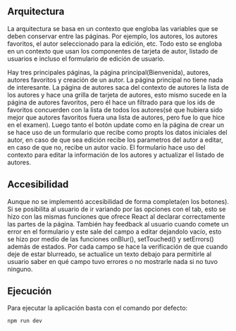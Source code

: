## Arquitectura

La arquitectura se basa en un contexto que engloba las variables que se deben conservar entre las páginas. 
Por ejemplo, los autores, los autores favoritos, el autor seleccionado para la edición, etc. Todo esto se engloba
en un contexto que usan los componentes de tarjeta de autor, listado de usuarios e incluso el formulario de edición de
usuario.

Hay tres principales páginas, la página principal(Bienvenida), autores, autores favoritos y creación de un autor.
La página principal no tiene nada de interesante. La página de autores saca del contexto de autores la lista de los autores
y hace una grilla de tarjeta de autores, esto mismo sucede en la página de autores favoritos, pero él hace un filtrado para 
que los ids de favoritos concuerden con la lista de todos los autores(sé que hubiera sido mejor que autores favoritos
fuera una lista de autores, pero fue lo que hice en el examen). Luego tanto el botón update como en la página de crear un 
se hace uso de un formulario que recibe como propts los datos iniciales del autor, en caso de que sea edición recibe
los parametros del autor a editar, en caso de que no, recibe un autor vacío. El formulario hace uso del contexto para 
editar  la información de los autores y actualizar el listado de autores.

## Accesibilidad

Aunque no se implementó accesibilidad de forma completa(en los botones). Si se posibilita al usuario de ir variando 
por las opciones con el tab, esto se hizo con las mismas funciones que ofrece React al declarar correctamente las partes de
la página. También hay feedback al usuario cuando comete un error en el formulario y este sale del campo a editar dejandolo
vacío, esto se hizo por medio de las funciones onBlur(), setTouched() y setErrors() además de estados. Por cada campo se hace 
la verificación de que cuando deje de estar blurreado, se actualice un texto debajo para permitirle al usuario saber en qué campo
tuvo errores o no mostrarle nada si no tuvo ninguno.

## Ejecución 

Para ejecutar la aplicación basta con el comando por defecto: 

`npm run dev
`


